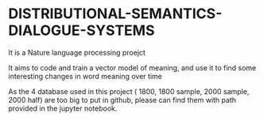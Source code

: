 # DISTRIBUTIONAL-SEMANTICS-DIALOGUE-SYSTEMS
It is a Nature language processing proejct

It aims to code and train a vector model of meaning, and use it to find some interesting changes in word meaning over time

As the 4 database used in this project ( 1800, 1800 sample, 2000 sample, 2000 half) are too big to put in github, please can find them with path provided in the jupyter notebook.
